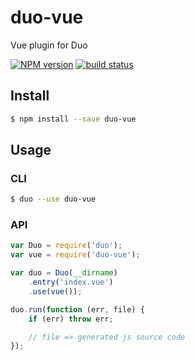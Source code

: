 duo-vue
=======

Vue plugin for Duo

[![NPM version][npm-image]][npm-url]
[![build status][travis-image]][travis-url]

## Install

```sh
$ npm install --save duo-vue
```

## Usage

### CLI

```sh
$ duo --use duo-vue
```

### API

```js
var Duo = require('duo');
var vue = require('duo-vue');

var duo = Duo(__dirname)
    .entry('index.vue')
    .use(vue());

duo.run(function (err, file) {
    if (err) throw err;

    // file => generated js source code
});
```


[npm-image]: https://img.shields.io/npm/v/duo-vue.svg?style=flat-square
[npm-url]: https://npmjs.org/package/duo-vue
[travis-image]: https://img.shields.io/travis/demohi/duo-vue/master.svg?style=flat-square
[travis-url]: https://travis-ci.org/demohi/duo-vue


